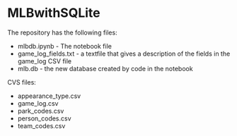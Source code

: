 # MLBwithSQLite
The repository has the following files:
- mlbdb.ipynb - The notebook file
- game_log_fields.txt - a textfile that gives a description of the fields in the game_log CSV file
- mlb.db - the new database created by code in the notebook

CVS files:
- appearance_type.csv
- game_log.csv
- park_codes.csv
- person_codes.csv
- team_codes.csv
